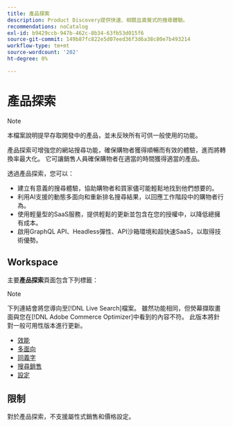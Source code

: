```yaml
---
title: 產品探索
description: Product Discovery提供快速、相關且直覺式的搜尋體驗。
recommendations: noCatalog
exl-id: b9429ccb-947b-462c-8b34-63fb53d015f6
source-git-commit: 149b87fc822e5d07eed36f3d6a38c80e7b493214
workflow-type: tm+mt
source-wordcount: '202'
ht-degree: 0%

---
```


# 產品探索

>[!NOTE]
>
>本檔案說明提早存取開發中的產品，並未反映所有可供一般使用的功能。

產品探索可增強您的網站搜尋功能，確保購物者獲得順暢而有效的體驗，進而將轉換率最大化。 它可讓銷售人員確保購物者在適當的時間獲得適當的產品。

透過產品探索，您可以：

- 建立有意義的搜尋體驗，協助購物者和買家儘可能輕鬆地找到他們想要的。
- 利用AI支援的動態多面向和重新排名搜尋結果，以回應工作階段中的購物者行為。
- 使用輕量型的SaaS服務，提供輕鬆的更新並包含在您的授權中，以降低總擁有成本。
- 啟用GraphQL API、Headless彈性、API沙箱環境和超快速SaaS，以取得技術優勢。

## Workspace

主要&#x200B;**產品探索**&#x200B;頁面包含下列標籤：

>[!NOTE]
>
>下列連結會將您導向至[!DNL Live Search]檔案。 雖然功能相同，但熒幕擷取畫面與您在[!DNL Adobe Commerce Optimizer]中看到的內容不符。 此版本將針對一般可用性版本進行更新。

- [效能](../../live-search/performance.md)
- [多面向](../../live-search/facets.md)
- [同義字](../../live-search/synonyms.md)
- [搜尋銷售](../../live-search/rules.md)
- [設定](../../live-search/settings.md)

## 限制

對於產品探索，不支援屬性式銷售和價格設定。
